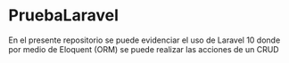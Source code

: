 # PruebaLaravel

En el presente repositorio se puede evidenciar el uso de Laravel 10 donde por medio de Eloquent (ORM) se puede realizar las acciones de un CRUD
